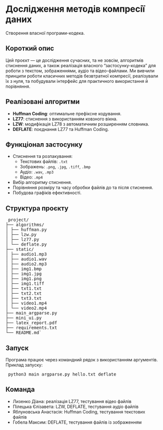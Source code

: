 # Дослiдження методiв компресiї даних
Cтворення власної програми-кодека.

## Короткий опис

Цей проєкт — це дослідження сучасних, та не зовсім, алгоритмів стиснення даних, а також реалізація власного “застосунку-кодека” для роботи з текстом, зображеннями, аудіо та відео-файлами. Ми вивчили принципи роботи класичних методів безвтратної компресії, реалізували їх з нуля, та побудували інтерфейс для практичного використання й порівняння.

## Реалізовані алгоритми

- **Huffman Coding**: оптимальне префіксне кодування.
- **LZ77**: стиснення з використанням ковзного вікна.
- **LZW**: модифікація LZ78 з автоматичним розширенням словника.
- **DEFLATE**: поєднання LZ77 та Huffman Coding.

## Функціонал застосунку

- Стиснення та розпакування:
  - Текстових файлів: `.txt`
  - Зображень: `.png`, `.jpg`, `.tiff`, `.bmp`
  - Аудіо: `.wav`, `.mp3`
  - Відео: `.mp4`
- Вибір алгоритму стиснення.
- Порівняння розміру та часу обробки файлів до та після стиснення.
- Побудова графіків ефективності.

## Структура проєкту
<pre> project/
├── algorithms/
│ ├── huffman.py
│ ├── lzw.py
│ ├── lz77.py
│ └── deflate.py
├── static/
│ ├── audio1.mp3
│ ├── audio1.wav
│ ├── audio2.mp3
│ ├── img1.bmp
│ ├── img1.jpg
│ ├── img1.png
│ ├── img1.tiff
│ ├── txt1.txt
│ ├── txt2.txt
│ ├── txt3.txt
│ ├── video1.mp4
│ └── video2.mp4
├── main_argparse.py
├── mini_ui.py
├── latex_report.pdf
├── requirements.txt
└── README.md` </pre>

## Запуск
Програма працює через командний рядок з використанням аргументів. Приклад запуску:

<pre> python3 main_argparse.py hello.txt deflate </pre>

## Команда
- Лизенко Діана: реалізація LZ77, тестування відео файлів
- Пілецька Єлізавета: LZW, DEFLATE, тестування аудіо файлів
- Яблуновська Анастасія: Huffman Coding, тестування текстових файлів
- Гобела Максим: DEFLATE, тестування файлів із зображенням

